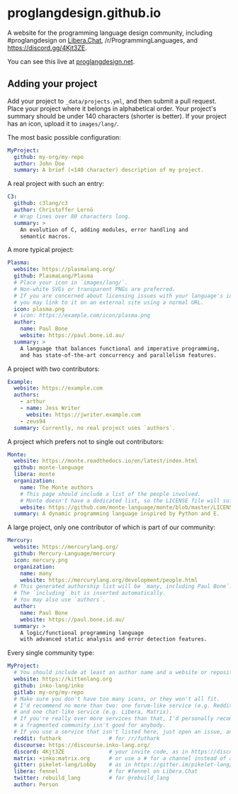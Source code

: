 # proglangdesign.github.io

A website for the programming language design community, including #proglangdesign on [Libera.Chat](https://Libera.Chat), /r/ProgrammingLanguages, and https://discord.gg/4Kjt3ZE.

You can see this live at [proglangdesign.net](https://proglangdesign.net).

## Adding your project

Add your project to `_data/projects.yml`, and then submit a pull request.
Place your project where it belongs in alphabetical order.
Your project's summary should be under 140 characters (shorter is better).
If your project has an icon, upload it to `images/lang/`.

The most basic possible configuration:
```yaml
MyProject:
  github: my-org/my-repo
  author: John Doe
  summary: A brief (<140 character) description of my project.
```

A real project with such an entry:
```yaml
C3:
  github: c3lang/c3
  author: Christoffer Lernö
  # Wrap lines over 80 characters long.
  summary: >
    An evolution of C, adding modules, error handling and
    semantic macros.
```

A more typical project:
```yaml
Plasma:
  website: https://plasmalang.org/
  github: PlasmaLang/Plasma
  # Place your icon in `images/lang/`.
  # Non-white SVGs or transparent PNGs are preferred.
  # If you are concerned about licensing issues with your language's icon,
  # you may link to it on an external site using a normal URL.
  icon: plasma.png
  # icon: https://example.com/icon/plasma.png
  author:
    name: Paul Bone
    website: https://paul.bone.id.au/
  summary: >
    A language that balances functional and imperative programming,
    and has state-of-the-art concurrency and parallelism features. 
```

A project with two contributors:
```yaml
Example:
  website: https://example.com
  authors:
    - arthur
    - name: Jess Writer
      website: https://jwriter.example.com
    - zeus94
  summary: Currently, no real project uses `authors`.
```

A project which prefers not to single out contributors:
```yaml
Monte:
  website: https://monte.readthedocs.io/en/latest/index.html
  github: monte-language
  libera: monte
  organization:
    name: The Monte authors
    # This page should include a list of the people involved.
    # Monte doesn't have a dedicated list, so the LICENSE file will suffice.
    website: https://github.com/monte-language/monte/blob/master/LICENSE
  summary: A dynamic programming language inspired by Python and E.
```

A large project, only one contributor of which is part of our community:
```yaml
Mercury:
  website: https://mercurylang.org/
  github: Mercury-Language/mercury
  icon: mercury.png
  organization:
    name: many
    website: https://mercurylang.org/development/people.html
  # This generated authorship list will be `many, including Paul Bone`.
  # The `including` bit is inserted automatically.
  # You may also use `authors`.
  author:
    name: Paul Bone
    website: https://paul.bone.id.au/
  summary: >
    A logic/functional programming language
    with advanced static analysis and error detection features.
```

Every single community type:
```yaml
MyProject:
  # You should include at least an author name and a website or repository.
  website: https://kittenlang.org
  github: inko-lang/inko
  gitlab: my-org/my-repo
  # Make sure you don't have too many icons, or they won't all fit.
  # I'd recommend no more than two: one forum-like service (e.g. Reddit, Discourse)
  # and one chat-like service (e.g. Libera, Matrix).
  # If you're really over more services than that, I'd personally recommend reconsidering;
  # a fragmented community isn't good for anybody.
  # If you use a service that isn't listed here, just open an issue, and I'll add it.
  reddit: futhark               # for /r/futhark
  discourse: https://discourse.inko-lang.org/
  discord: 4Kjt3ZE              # your invite code, as in https://discord.gg/4Kjt3ZE
  matrix: +inko:matrix.org      # or use a # for a channel instead of a group
  gitter: pikelet-lang/Lobby    # as in https://gitter.im/pikelet-lang/Lobby
  libera: fennel                # for #fennel on Libera.Chat
  twitter: rebuild_lang         # for @rebuild_lang
  author: Person
```
